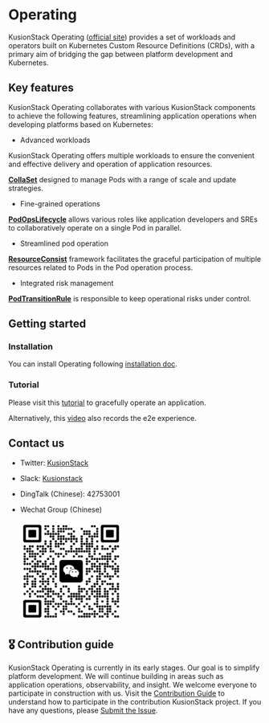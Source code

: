# Operating

KusionStack Operating ([official site](https://kusionstack.io/docs/operating/introduction/)) provides a set of workloads and operators
built on Kubernetes Custom Resource Definitions (CRDs), with a primary aim of bridging the gap 
between platform development and Kubernetes.

## Key features

KusionStack Operating collaborates with various KusionStack components to achieve the following features, 
streamlining application operations when developing platforms based on Kubernetes:

* Advanced workloads

KusionStack Operating offers multiple workloads to ensure the convenient and effective delivery and operation of application resources.

[**CollaSet**](https://kusionstack.io/docs/operating/manuals/collaset) designed to manage Pods with a range of scale and update strategies.

* Fine-grained operations

[**PodOpsLifecycle**](https://kusionstack.io/docs/operating/concepts/podopslifecycle) allows various roles like application developers and SREs to collaboratively operate on a single Pod in parallel.

* Streamlined pod operation

[**ResourceConsist**](https://kusionstack.io/docs/operating/manuals/resourceconsist) framework facilitates the graceful participation of multiple resources related to Pods in the Pod operation process.

* Integrated risk management

[**PodTransitionRule**](https://kusionstack.io/docs/operating/manuals/podtransitionrule) is responsible to keep operational risks under control.

## Getting started

### Installation

You can install Operating following [installation doc](https://kusionstack.io/docs/operating/started/install).

### Tutorial

Please visit this [tutorial](https://kusionstack.io/docs/operating/started/demo-graceful-operation) to gracefully operate an application.

Alternatively, this [video](https://www.bilibili.com/video/BV1n8411q7sP/?t=15.7) also records the e2e experience.

## Contact us
- Twitter: [KusionStack](https://twitter.com/KusionStack)
- Slack: [Kusionstack](https://join.slack.com/t/kusionstack/shared_invite/zt-19lqcc3a9-_kTNwagaT5qwBE~my5Lnxg)
- DingTalk (Chinese): 42753001
- Wechat Group (Chinese)

  <img src="docs/wx_spark.jpg" width="200" height="200"/>

## 🎖︎ Contribution guide

KusionStack Operating is currently in its early stages. Our goal is to simplify platform development. 
We will continue building in areas such as application operations, observability, and insight.
We welcome everyone to participate in construction with us. Visit the [Contribution Guide](docs/contributing.md) 
to understand how to participate in the contribution KusionStack project. 
If you have any questions, please [Submit the Issue](https://github.com/KusionStack/operating/issues).
